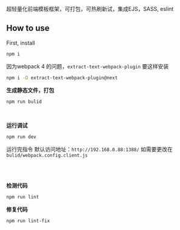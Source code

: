 超轻量化前端模板框架，可打包，可热刷新试，集成EJS，SASS, eslint

## How to use

First, install

```bash
npm i
```

因为webpack 4 的问题，` extract-text-webpack-plugin ` 要这样安装

```bash
npm i -D extract-text-webpack-plugin@next
```

**生成静态文件，打包**
```bash
npm run bulid
```
<br>

**运行调试**
```bash
npm run dev
```
运行完指令 默认访问地址：`http://192.168.0.88:1388/`
如需要更改在 ` bulid/webpack.config.client.js `

<br><br>

**检测代码**
```bash
npm run lint
```

**修复代码**
```bash
npm run lint-fix
```
